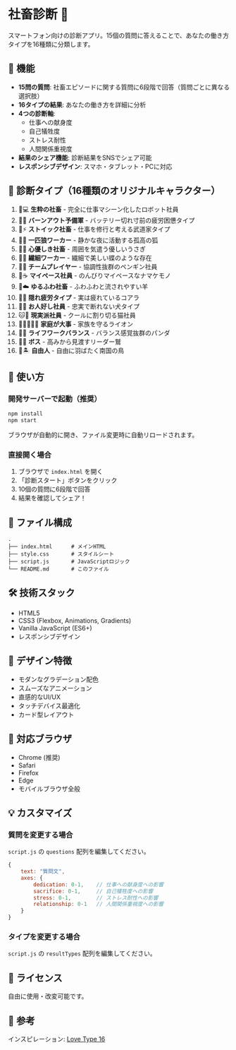 # 社畜診断 🏢

スマートフォン向けの診断アプリ。15個の質問に答えることで、あなたの働き方タイプを16種類に分類します。

## 📱 機能

- **15問の質問**: 社畜エピソードに関する質問に6段階で回答（質問ごとに異なる選択肢）
- **16タイプの結果**: あなたの働き方を詳細に分析
- **4つの診断軸**:
  - 仕事への献身度
  - 自己犠牲度
  - ストレス耐性
  - 人間関係重視度
- **結果のシェア機能**: 診断結果をSNSでシェア可能
- **レスポンシブデザイン**: スマホ・タブレット・PCに対応

## 🎯 診断タイプ（16種類のオリジナルキャラクター）

1. 🤖💻 **生粋の社畜** - 完全に仕事マシーン化したロボット社員
2. 🪫😵 **バーンアウト予備軍** - バッテリー切れ寸前の疲労困憊タイプ
3. 🥋⚡ **ストイック社畜** - 仕事を修行と考える武道家タイプ
4. 🦊🌙 **一匹狼ワーカー** - 静かな夜に活動する孤高の狐
5. 🐰💝 **心優しき社畜** - 周囲を気遣う優しいうさぎ
6. 🦋🌿 **繊細ワーカー** - 繊細で美しい蝶のような存在
7. 🐧🎪 **チームプレイヤー** - 協調性抜群のペンギン社員
8. 🦥☕ **マイペース社員** - のんびりマイペースなナマケモノ
9. 🐑☁️ **ゆるふわ社畜** - ふわふわと流されやすい羊
10. 🐨💭 **隠れ疲労タイプ** - 実は疲れているコアラ
11. 🐶🌼 **お人好し社員** - 忠実で断れない犬タイプ
12. 🐱📱 **現実派社員** - クールに割り切る猫社員
13. 🦁👨‍👩‍👧‍👦 **家庭が大事** - 家族を守るライオン
14. 🐼🎋 **ライフワークバランス** - バランス感覚抜群のパンダ
15. 🦅👑 **ボス** - 高みから見渡すリーダー鷲
16. 🦜🏝️ **自由人** - 自由に羽ばたく南国の鳥

## 🚀 使い方

### 開発サーバーで起動（推奨）
```bash
npm install
npm start
```
ブラウザが自動的に開き、ファイル変更時に自動リロードされます。

### 直接開く場合
1. ブラウザで `index.html` を開く
2. 「診断スタート」ボタンをクリック
3. 10個の質問に6段階で回答
4. 結果を確認してシェア！

## 📂 ファイル構成

```
.
├── index.html      # メインHTML
├── style.css       # スタイルシート
├── script.js       # JavaScriptロジック
└── README.md       # このファイル
```

## 🛠️ 技術スタック

- HTML5
- CSS3 (Flexbox, Animations, Gradients)
- Vanilla JavaScript (ES6+)
- レスポンシブデザイン

## 🎨 デザイン特徴

- モダンなグラデーション配色
- スムーズなアニメーション
- 直感的なUI/UX
- タッチデバイス最適化
- カード型レイアウト

## 📱 対応ブラウザ

- Chrome (推奨)
- Safari
- Firefox
- Edge
- モバイルブラウザ全般

## 💡 カスタマイズ

### 質問を変更する場合

`script.js` の `questions` 配列を編集してください。

```javascript
{
    text: "質問文",
    axes: { 
        dedication: 0-1,    // 仕事への献身度への影響
        sacrifice: 0-1,     // 自己犠牲度への影響
        stress: 0-1,        // ストレス耐性への影響
        relationship: 0-1   // 人間関係重視度への影響
    }
}
```

### タイプを変更する場合

`script.js` の `resultTypes` 配列を編集してください。

## 📄 ライセンス

自由に使用・改変可能です。

## 🙏 参考

インスピレーション: [Love Type 16](https://lovetype16.com/quiz)

